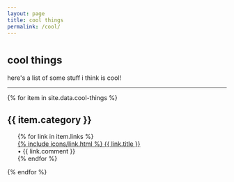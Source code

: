 ```yaml
---
layout: page
title: cool things
permalink: /cool/
---
```


<h1><small>cool things</small></h1>

here's a list of some stuff i think is cool!

---

{% for item in site.data.cool-things %}
<h2>{{ item.category }}</h2>
<ul style="list-style: none">
{% for link in item.links %}
<li><a href="{{ link.url }}">{% include icons/link.html %} {{ link.title }}</a></li>
<li> • {{ link.comment }}</li>
{% endfor %}
</ul>
{% endfor %}
